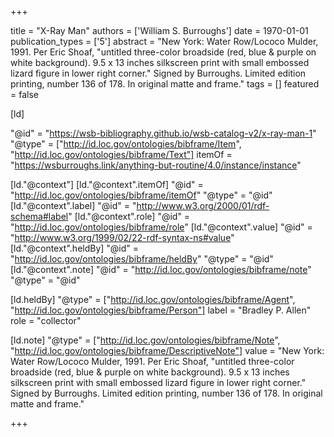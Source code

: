 +++

title = "X-Ray Man"
authors = ['William S. Burroughs']
date = 1970-01-01
publication_types = ['5']
abstract = "New York: Water Row/Lococo Mulder, 1991. Per Eric Shoaf, \"untitled three-color broadside (red, blue & purple on white background). 9.5 x 13 inches silkscreen print with small embossed lizard figure in lower right corner.\" Signed by Burroughs. Limited edition printing, number 136 of 178. In original matte and frame."
tags = []
featured = false

[ld]

"@id" = "https://wsb-bibliography.github.io/wsb-catalog-v2/x-ray-man-1"
"@type" = ["http://id.loc.gov/ontologies/bibframe/Item", "http://id.loc.gov/ontologies/bibframe/Text"]
itemOf = "https://wsburroughs.link/anything-but-routine/4.0/instance/instance"

[ld."@context"]
    [ld."@context".itemOf]
    "@id" = "http://id.loc.gov/ontologies/bibframe/itemOf"
    "@type" = "@id"
    [ld."@context".label]
    "@id" = "http://www.w3.org/2000/01/rdf-schema#label"
    [ld."@context".role]
    "@id" = "http://id.loc.gov/ontologies/bibframe/role"
    [ld."@context".value]
    "@id" = "http://www.w3.org/1999/02/22-rdf-syntax-ns#value"
    [ld."@context".heldBy]
    "@id" = "http://id.loc.gov/ontologies/bibframe/heldBy"
    "@type" = "@id"
    [ld."@context".note]
    "@id" = "http://id.loc.gov/ontologies/bibframe/note"
    "@type" = "@id"

[ld.heldBy]
"@type" = ["http://id.loc.gov/ontologies/bibframe/Agent", "http://id.loc.gov/ontologies/bibframe/Person"]
label = "Bradley P. Allen"
role = "collector"

[ld.note]
"@type" = ["http://id.loc.gov/ontologies/bibframe/Note", "http://id.loc.gov/ontologies/bibframe/DescriptiveNote"]
value = "New York: Water Row/Lococo Mulder, 1991. Per Eric Shoaf, \"untitled three-color broadside (red, blue & purple on white background). 9.5 x 13 inches silkscreen print with small embossed lizard figure in lower right corner.\" Signed by Burroughs. Limited edition printing, number 136 of 178. In original matte and frame."

+++
